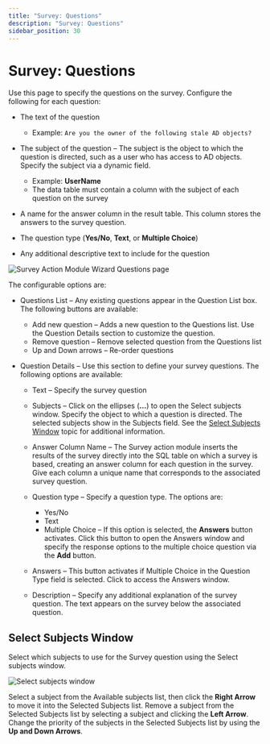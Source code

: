 ```yaml
---
title: "Survey: Questions"
description: "Survey: Questions"
sidebar_position: 30
---
```


# Survey: Questions

Use this page to specify the questions on the survey. Configure the following for each question:

- The text of the question

    - Example: `Are you the owner of the following stale AD objects?`

- The subject of the question – The subject is the object to which the question is directed, such as
  a user who has access to AD objects. Specify the subject via a dynamic field.

    - Example: **UserName**
    - The data table must contain a column with the subject of each question on the survey

- A name for the answer column in the result table. This column stores the answers to the survey
  question.
- The question type (**Yes/No**, **Text**, or **Multiple Choice**)
- Any additional descriptive text to include for the question

![Survey Action Module Wizard Questions page](/img/product_docs/accessanalyzer/11.6/admin/action/survey/questions.webp)

The configurable options are:

- Questions List – Any existing questions appear in the Question List box. The following buttons are
  available:

    - Add new question – Adds a new question to the Questions list. Use the Question Details section
      to customize the question.
    - Remove question – Remove selected question from the Questions list
    - Up and Down arrows – Re-order questions

- Question Details – Use this section to define your survey questions. The following options are
  available:

    - Text – Specify the survey question
    - Subjects – Click on the ellipses (**…**) to open the Select subjects window. Specify the
      object to which a question is directed. The selected subjects show in the Subjects field. See
      the [Select Subjects Window](#select-subjects-window) topic for additional information.
    - Answer Column Name – The Survey action module inserts the results of the survey directly into
      the SQL table on which a survey is based, creating an answer column for each question in the
      survey. Give each column a unique name that corresponds to the associated survey question.
    - Question type – Specify a question type. The options are:

        - Yes/No
        - Text
        - Multiple Choice – If this option is selected, the **Answers** button activates. Click this
          button to open the Answers window and specify the response options to the multiple choice
          question via the **Add** button.

    - Answers – This button activates if Multiple Choice in the Question Type field is selected.
      Click to access the Answers window.
    - Description – Specify any additional explanation of the survey question. The text appears on
      the survey below the associated question.

## Select Subjects Window

Select which subjects to use for the Survey question using the Select subjects window.

![Select subjects window](/img/product_docs/accessanalyzer/11.6/admin/action/survey/selectsubjects.webp)

Select a subject from the Available subjects list, then click the **Right Arrow** to move it into
the Selected Subjects list. Remove a subject from the Selected Subjects list by selecting a subject
and clicking the **Left Arrow**. Change the priority of the subjects in the Selected Subjects list
by using the **Up and Down Arrows**.
